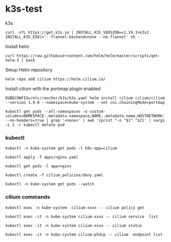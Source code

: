# k3s-test
k3s
```
curl -sfL https://get.k3s.io | INSTALL_K3S_VERSION=v1.19.3+k3s2 INSTALL_K3S_EXEC='--flannel-backend=none --no-flannel' sh -
```

Install helm 

```
curl https://raw.githubusercontent.com/helm/helm/master/scripts/get-helm-3 | bash
```

Setup Helm repository

```
helm repo add cilium https://helm.cilium.io/
```

Install cilium with the portmap plugin enabled
```
KUBECONFIG=/etc/rancher/k3s/k3s.yaml helm install cilium cilium/cilium --version 1.9.0 --namespace=kube-system --set cni.chainingMode=portmap
```

```
kubectl get pods --all-namespaces -o custom-columns=NAMESPACE:.metadata.namespace,NAME:.metadata.name,HOSTNETWORK:.spec.hostNetwork --no-headers=true | grep '<none>' | awk '{print "-n "$1" "$2}' | xargs -L 1 -r kubectl delete pod
```


### kubectl

```
kubectl -n kube-system get pods -l k8s-app=cilium
```

```
kubectl apply -f apps/nginx.yaml
```

```
kubectl get pods -l app=nginx
```

```
kubectl create -f cilium_policies/deny.yaml
```



```
kubectl -n kube-system get pods --watch
```

### cilium commands

```
kubectl exec -n kube-system  cilium-xxxx -- cilium policy get
```

```
kubectl exec -it -n kube-system cilium-xxxx -- cilium service  list
```

```
kubectl exec -it -n kube-system cilium-xxxx -- cilium status
```

```
kubectl exec -it -n kube-system cilium-p5dcp -- cilium  endpoint list
```




